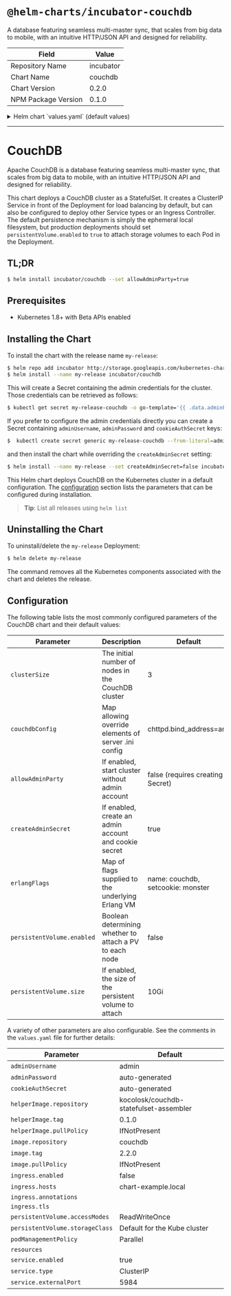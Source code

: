 # `@helm-charts/incubator-couchdb`

A database featuring seamless multi-master sync, that scales from big data to mobile, with an intuitive HTTP/JSON API and designed for reliability.

| Field               | Value     |
| ------------------- | --------- |
| Repository Name     | incubator |
| Chart Name          | couchdb   |
| Chart Version       | 0.2.0     |
| NPM Package Version | 0.1.0     |

<details>

<summary>Helm chart `values.yaml` (default values)</summary>

```yaml
## clusterSize is the initial size of the CouchDB cluster.
clusterSize: 3

## If allowAdminParty is enabled the cluster will start up without any database
## administrator account; i.e., all users will be granted administrative
## access. Otherwise, the system will look for a Secret called
## <ReleaseName>-couchdb containing `adminUsername`, `adminPassword` and
## `cookieAuthSecret` keys. See the `createAdminSecret` flag.
## ref: https://kubernetes.io/docs/concepts/configuration/secret/
allowAdminParty: false

## If createAdminSecret is enabled a Secret called <ReleaseName>-couchdb will
## be created containing auto-generated credentials. Users who prefer to set
## these values themselves have a couple of options:
##
## 1) The `adminUsername`, `adminPassword`, and `cookieAuthSecret` can be
##    defined directly in the chart's values. Note that all of a chart's values
##    are currently stored in plaintext in a ConfigMap in the tiller namespace.
##
## 2) This flag can be disabled and a Secret with the required keys can be
##    created ahead of time.
createAdminSecret: true

adminUsername: admin
# adminPassword: this_is_not_secure
# cookieAuthSecret: neither_is_this

## The storage volume used by each Pod in the StatefulSet. If a
## persistentVolume is not enabled, the Pods will use `emptyDir` ephemeral
## local storage. Setting the storageClass attribute to "-" disables dynamic
## provisioning of Persistent Volumes; leaving it unset will invoke the default
## provisioner.
persistentVolume:
  enabled: false
  accessModes:
    - ReadWriteOnce
  size: 10Gi
  # storageClass: "-"

## The CouchDB image
image:
  repository: couchdb
  tag: 2.2.0
  pullPolicy: IfNotPresent

## Sidecar that connects the individual Pods into a cluster
helperImage:
  repository: kocolosk/couchdb-statefulset-assembler
  tag: 1.1.0
  pullPolicy: IfNotPresent

## CouchDB is happy to spin up cluster nodes in parallel, but if you encounter
## problems you can try setting podManagementPolicy to the StatefulSet default
## `OrderedReady`
podManagementPolicy: Parallel

## A StatefulSet requires a headless Service to establish the stable network
## identities of the Pods, and that Service is created automatically by this
## chart without any additional configuration. The Service block below refers
## to a second Service that governs how clients connect to the CouchDB cluster.
service:
  enabled: true
  type: ClusterIP
  externalPort: 5984

## An Ingress resource can provide name-based virtual hosting and TLS
## termination among other things for CouchDB deployments which are accessed
## from outside the Kubernetes cluster.
## ref: https://kubernetes.io/docs/concepts/services-networking/ingress/
ingress:
  enabled: false
  hosts:
    - chart-example.local
  annotations:
    # kubernetes.io/ingress.class: nginx
    # kubernetes.io/tls-acme: "true"
  tls:
    # Secrets must be manually created in the namespace.
    # - secretName: chart-example-tls
    #   hosts:
    #     - chart-example.local

## Optional resource requests and limits for the CouchDB container
## ref: http://kubernetes.io/docs/user-guide/compute-resources/
resources:
  {}
  # requests:
  #  cpu: 100m
  #  memory: 128Mi
  # limits:
  #  cpu: 56
  #  memory: 256Gi

## erlangFlags is a map that is passed to the Erlang VM as flags using the
## ERL_FLAGS env. `name` and `setcookie` flags are minimally required to
## establish connectivity between cluster nodes.
## ref: http://erlang.org/doc/man/erl.html#init_flags
erlangFlags:
  name: couchdb
  setcookie: monster

## couchdbConfig will override default CouchDB configuration settings.
## The contents of this map are reformatted into a .ini file laid down
## by a ConfigMap object.
## ref: http://docs.couchdb.org/en/latest/config/index.html
couchdbConfig:
  chttpd:
    bind_address: any
```

</details>

---

# CouchDB

Apache CouchDB is a database featuring seamless multi-master sync, that scales
from big data to mobile, with an intuitive HTTP/JSON API and designed for
reliability.

This chart deploys a CouchDB cluster as a StatefulSet. It creates a ClusterIP
Service in front of the Deployment for load balancing by default, but can also
be configured to deploy other Service types or an Ingress Controller. The
default persistence mechanism is simply the ephemeral local filesystem, but
production deployments should set `persistentVolume.enabled` to `true` to attach
storage volumes to each Pod in the Deployment.

## TL;DR

```bash
$ helm install incubator/couchdb --set allowAdminParty=true
```

## Prerequisites

- Kubernetes 1.8+ with Beta APIs enabled

## Installing the Chart

To install the chart with the release name `my-release`:

```bash
$ helm repo add incubator http://storage.googleapis.com/kubernetes-charts-incubator
$ helm install --name my-release incubator/couchdb
```

This will create a Secret containing the admin credentials for the cluster.
Those credentials can be retrieved as follows:

```bash
$ kubectl get secret my-release-couchdb -o go-template='{{ .data.adminPassword }}' | base64 --decode
```

If you prefer to configure the admin credentials directly you can create a
Secret containing `adminUsername`, `adminPassword` and `cookieAuthSecret` keys:

```bash
$  kubectl create secret generic my-release-couchdb --from-literal=adminUsername=foo --from-literal=adminPassword=bar --from-literal=cookieAuthSecret=baz
```

and then install the chart while overriding the `createAdminSecret` setting:

```bash
$ helm install --name my-release --set createAdminSecret=false incubator/couchdb
```

This Helm chart deploys CouchDB on the Kubernetes cluster in a default
configuration. The [configuration](#configuration) section lists
the parameters that can be configured during installation.

> **Tip**: List all releases using `helm list`

## Uninstalling the Chart

To uninstall/delete the `my-release` Deployment:

```bash
$ helm delete my-release
```

The command removes all the Kubernetes components associated with the chart and
deletes the release.

## Configuration

The following table lists the most commonly configured parameters of the
CouchDB chart and their default values:

| Parameter                  | Description                                             | Default                            |
| -------------------------- | ------------------------------------------------------- | ---------------------------------- |
| `clusterSize`              | The initial number of nodes in the CouchDB cluster      | 3                                  |
| `couchdbConfig`            | Map allowing override elements of server .ini config    | chttpd.bind_address=any            |
| `allowAdminParty`          | If enabled, start cluster without admin account         | false (requires creating a Secret) |
| `createAdminSecret`        | If enabled, create an admin account and cookie secret   | true                               |
| `erlangFlags`              | Map of flags supplied to the underlying Erlang VM       | name: couchdb, setcookie: monster  |
| `persistentVolume.enabled` | Boolean determining whether to attach a PV to each node | false                              |
| `persistentVolume.size`    | If enabled, the size of the persistent volume to attach | 10Gi                               |

A variety of other parameters are also configurable. See the comments in the
`values.yaml` file for further details:

| Parameter                       | Default                                |
| ------------------------------- | -------------------------------------- |
| `adminUsername`                 | admin                                  |
| `adminPassword`                 | auto-generated                         |
| `cookieAuthSecret`              | auto-generated                         |
| `helperImage.repository`        | kocolosk/couchdb-statefulset-assembler |
| `helperImage.tag`               | 0.1.0                                  |
| `helperImage.pullPolicy`        | IfNotPresent                           |
| `image.repository`              | couchdb                                |
| `image.tag`                     | 2.2.0                                  |
| `image.pullPolicy`              | IfNotPresent                           |
| `ingress.enabled`               | false                                  |
| `ingress.hosts`                 | chart-example.local                    |
| `ingress.annotations`           |                                        |
| `ingress.tls`                   |                                        |
| `persistentVolume.accessModes`  | ReadWriteOnce                          |
| `persistentVolume.storageClass` | Default for the Kube cluster           |
| `podManagementPolicy`           | Parallel                               |
| `resources`                     |                                        |
| `service.enabled`               | true                                   |
| `service.type`                  | ClusterIP                              |
| `service.externalPort`          | 5984                                   |
